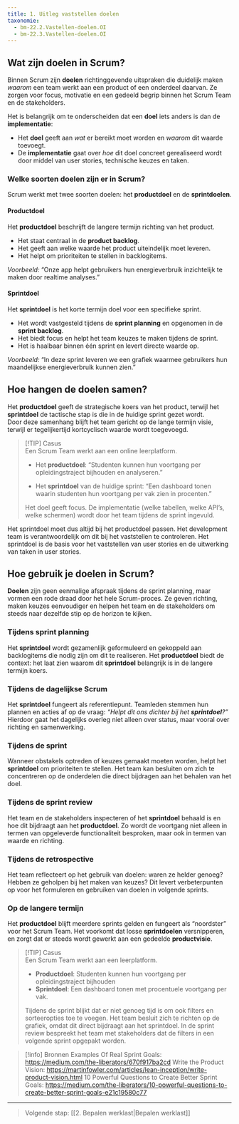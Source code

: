 ```yaml
---
title: 1. Uitleg vaststellen doelen
taxonomie:
  - bm-22.2.Vastellen-doelen.OI
  - bm-22.3.Vastellen-doelen.OI
---
```

## Wat zijn doelen in Scrum?
Binnen Scrum zijn **doelen** richtinggevende uitspraken die duidelijk maken _waarom_ een team werkt aan een product of een onderdeel daarvan. Ze zorgen voor focus, motivatie en een gedeeld begrip binnen het Scrum Team en de stakeholders.

Het is belangrijk om te onderscheiden dat een **doel** iets anders is dan de **implementatie**:
- Het **doel** geeft aan _wat_ er bereikt moet worden en _waarom_ dit waarde toevoegt.
- De **implementatie** gaat over _hoe_ dit doel concreet gerealiseerd wordt door middel van user stories, technische keuzes en taken.
### Welke soorten doelen zijn er in Scrum?
Scrum werkt met twee soorten doelen: het **productdoel** en de **sprintdoelen**.
#### Productdoel
Het **productdoel** beschrijft de langere termijn richting van het product.
- Het staat centraal in de **product backlog**.
- Het geeft aan welke waarde het product uiteindelijk moet leveren.
- Het helpt om prioriteiten te stellen in backlogitems.
    
_Voorbeeld:_ “Onze app helpt gebruikers hun energieverbruik inzichtelijk te maken door realtime analyses.”
#### Sprintdoel
Het **sprintdoel** is het korte termijn doel voor een specifieke sprint.
- Het wordt vastgesteld tijdens de **sprint planning** en opgenomen in de **sprint backlog**.
- Het biedt focus en helpt het team keuzes te maken tijdens de sprint.
- Het is haalbaar binnen één sprint en levert directe waarde op.

_Voorbeeld:_ “In deze sprint leveren we een grafiek waarmee gebruikers hun maandelijkse energieverbruik kunnen zien.”
## Hoe hangen de doelen samen?
Het **productdoel** geeft de strategische koers van het product, terwijl het **sprintdoel** de tactische stap is die in de huidige sprint gezet wordt.  
Door deze samenhang blijft het team gericht op de lange termijn visie, terwijl er tegelijkertijd kortcyclisch waarde wordt toegevoegd.

> [!TIP] Casus  
> Een Scrum Team werkt aan een online leerplatform.
> 
> - Het **productdoel**: “Studenten kunnen hun voortgang per opleidingstraject bijhouden en analyseren.”
>     
> - Het **sprintdoel** van de huidige sprint: “Een dashboard tonen waarin studenten hun voortgang per vak zien in procenten.”
>
> Het doel geeft focus. De implementatie (welke tabellen, welke API’s, welke schermen) wordt door het team tijdens de sprint ingevuld.

Het sprintdoel moet dus altijd bij het productdoel passen. Het development team is verantwoordelijk om dit bij het vaststellen te controleren. Het sprintdoel is de basis voor het vaststellen van user stories en de uitwerking van taken in user stories.
## Hoe gebruik je doelen in Scrum?
**Doelen** zijn geen eenmalige afspraak tijdens de sprint planning, maar vormen een rode draad door het hele Scrum-proces. Ze geven richting, maken keuzes eenvoudiger en helpen het team en de stakeholders om steeds naar dezelfde stip op de horizon te kijken.
### Tijdens sprint planning
Het **sprintdoel** wordt gezamenlijk geformuleerd en gekoppeld aan backlogitems die nodig zijn om dit te realiseren. Het **productdoel** biedt de context: het laat zien waarom dit **sprintdoel** belangrijk is in de langere termijn koers.
### Tijdens de dagelijkse Scrum
Het **sprintdoel** fungeert als referentiepunt. Teamleden stemmen hun plannen en acties af op de vraag: _“Helpt dit ons dichter bij het **sprintdoel**?”_ Hierdoor gaat het dagelijks overleg niet alleen over status, maar vooral over richting en samenwerking.
### Tijdens de sprint
Wanneer obstakels optreden of keuzes gemaakt moeten worden, helpt het **sprintdoel** om prioriteiten te stellen. Het team kan besluiten om zich te concentreren op de onderdelen die direct bijdragen aan het behalen van het doel.
### Tijdens de sprint review
Het team en de stakeholders inspecteren of het **sprintdoel** behaald is en hoe dit bijdraagt aan het **productdoel**. Zo wordt de voortgang niet alleen in termen van opgeleverde functionaliteit besproken, maar ook in termen van waarde en richting.
### Tijdens de retrospective
Het team reflecteert op het gebruik van doelen: waren ze helder genoeg? Hebben ze geholpen bij het maken van keuzes? Dit levert verbeterpunten op voor het formuleren en gebruiken van doelen in volgende sprints.
### Op de langere termijn
Het **productdoel** blijft meerdere sprints gelden en fungeert als “noordster” voor het Scrum Team. Het voorkomt dat losse **sprintdoelen** versnipperen, en zorgt dat er steeds wordt gewerkt aan een gedeelde **productvisie**.

> [!TIP] Casus  
> Een Scrum Team werkt aan een leerplatform.
> 
> - **Productdoel**: Studenten kunnen hun voortgang per opleidingstraject bijhouden
> - **Sprintdoel**: Een dashboard tonen met procentuele voortgang per vak.
>     
> Tijdens de sprint blijkt dat er niet genoeg tijd is om ook filters en sorteeropties toe te voegen. Het team besluit zich te richten op de grafiek, omdat dit direct bijdraagt aan het sprintdoel. In de sprint review bespreekt het team met stakeholders dat de filters in een volgende sprint opgepakt worden.

> [!info] Bronnen
> Examples Of Real Sprint Goals: https://medium.com/the-liberators/670f917ba2cd
> Write the Product Vision: https://martinfowler.com/articles/lean-inception/write-product-vision.html
> 10 Powerful Questions to Create Better Sprint Goals: https://medium.com/the-liberators/10-powerful-questions-to-create-better-sprint-goals-e21c19580c77

---

> Volgende stap: [[2. Bepalen werklast|Bepalen werklast]]

